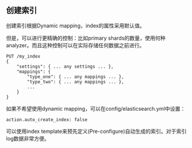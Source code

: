 ## 创建索引 ##

创建索引根据Dynamic mapping，index的属性采用默认值。

但是，可以进行更精确的控制：比如primary shards的数量，使用何种analyzer。而且这种控制可以在实际存储任何数据之前进行。

```
PUT /my_index
{
    "settings": { ... any settings ... },
    "mappings": {
        "type_one": { ... any mappings ... },
        "type_two": { ... any mappings ... },
        ...
    }
}
```

如果不希望使用dynamic mapping，可以在config/elasticsearch.yml中设置：

```
action.auto_create_index: false
```

可以使用index template来预先定义(Pre-configure)自动生成的索引。对于索引log数据非常方便。



